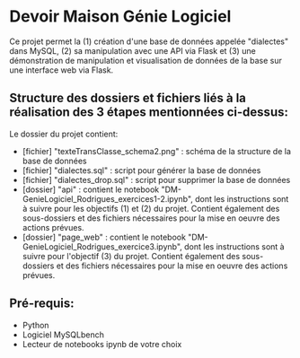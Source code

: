 # Devoir Maison Génie Logiciel

Ce projet permet la (1) création d'une base de données appelée "dialectes" dans MySQL, (2) sa manipulation avec une API via Flask et (3) une démonstration de manipulation et visualisation de données de la base sur une interface web via Flask. 

## Structure des dossiers et fichiers liés à la réalisation des 3 étapes mentionnées ci-dessus:

Le dossier du projet contient:

- [fichier] "texteTransClasse_schema2.png" : schéma de la structure de la base de données
- [fichier] "dialectes.sql" : script pour générer la base de données
- [fichier] "dialectes_drop.sql" : script pour supprimer la base de données
- [dossier] "api" : contient le notebook "DM-GenieLogiciel_Rodrigues_exercices1-2.ipynb", dont les instructions sont à suivre pour les objectifs (1) et (2) du projet. Contient également des sous-dossiers et des fichiers nécessaires pour la mise en oeuvre des actions prévues.
- [dossier] "page_web" : contient le notebook "DM-GenieLogiciel_Rodrigues_exercice3.ipynb", dont les instructions sont à suivre pour l'objectif (3) du projet. Contient également des sous-dossiers et des fichiers nécessaires pour la mise en oeuvre des actions prévues.

## Pré-requis:
- Python
- Logiciel MySQLbench
- Lecteur de notebooks ipynb de votre choix
